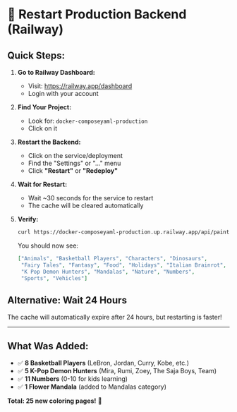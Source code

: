 # 🔄 Restart Production Backend (Railway)

## Quick Steps:

1. **Go to Railway Dashboard:**
   - Visit: https://railway.app/dashboard
   - Login with your account

2. **Find Your Project:**
   - Look for: `docker-composeyaml-production`
   - Click on it

3. **Restart the Backend:**
   - Click on the service/deployment
   - Find the "Settings" or "..." menu
   - Click **"Restart"** or **"Redeploy"**

4. **Wait for Restart:**
   - Wait ~30 seconds for the service to restart
   - The cache will be cleared automatically

5. **Verify:**
   ```bash
   curl https://docker-composeyaml-production.up.railway.app/api/paintings/categories
   ```
   
   You should now see:
   ```json
   ["Animals", "Basketball Players", "Characters", "Dinosaurs", 
    "Fairy Tales", "Fantasy", "Food", "Holidays", "Italian Brainrot", 
    "K Pop Demon Hunters", "Mandalas", "Nature", "Numbers", 
    "Sports", "Vehicles"]
   ```

## Alternative: Wait 24 Hours
The cache will automatically expire after 24 hours, but restarting is faster!

---

## What Was Added:
- ✅ **8 Basketball Players** (LeBron, Jordan, Curry, Kobe, etc.)
- ✅ **5 K-Pop Demon Hunters** (Mira, Rumi, Zoey, The Saja Boys, Team)
- ✅ **11 Numbers** (0-10 for kids learning)
- ✅ **1 Flower Mandala** (added to Mandalas category)

**Total: 25 new coloring pages!** 🎨


